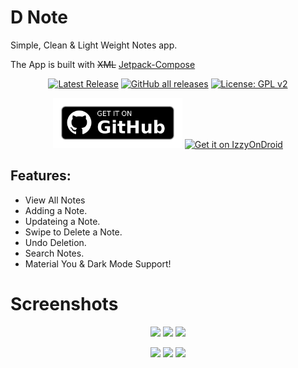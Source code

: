 # D Note

Simple, Clean & Light Weight Notes app.

The App is built with ~~XML~~ [Jetpack-Compose](https://developer.android.com/jetpack/compose)

<div align="center">

[![Latest Release](https://img.shields.io/github/v/release/MahmoudRH/D_Note.svg?logo=github&style=for-the-badge)](https://github.com/MahmoudRH/D_Note/releases/latest)
[![GitHub all releases](https://img.shields.io/github/downloads/MahmoudRH/D_Note/total?color=blue&label=downloads&style=for-the-badge)](https://github.com/MahmoudRH/D_Note/releases/latest)
[![License: GPL v2](https://img.shields.io/badge/License-GPLv2-blue.svg?style=for-the-badge)](https://www.gnu.org/licenses/gpl-2.0)


[<img src="https://raw.githubusercontent.com/deckerst/common/main/assets/get-it-on-github.png"
      alt='Get it on GitHub'
      height="80">](https://github.com/MahmoudRH/D_Note/releases/latest) 
[<img src="https://gitlab.com/IzzyOnDroid/repo/-/raw/master/assets/IzzyOnDroid.png"
      alt='Get it on IzzyOnDroid'
      height="80">](https://apt.izzysoft.de/fdroid/index/apk/com.mahmoudrh.roomxml)
     
      

</div>



## Features:
 - View All Notes
 - Adding a Note.
 - Updateing a Note.
 - Swipe to Delete a Note.
 - Undo Deletion.
 - Search Notes. 
 - Material You & Dark Mode Support! 
# Screenshots
<div align="center">
<img src="https://github.com/MahmoudRH/RoomXML/blob/compose/screenshots/all_notes_light.png" width="250" style="max-width:100%;"> <img src="https://github.com/MahmoudRH/RoomXML/blob/compose/screenshots/add_new.png" width="250" style="max-width:100%;"> <img src="https://github.com/MahmoudRH/RoomXML/blob/compose/screenshots/search.png" width="250" style="max-width:100%;">

<img src="https://github.com/MahmoudRH/RoomXML/blob/compose/screenshots/all_notes_dark.png" width="250" style="max-width:100%;"> <img src="https://github.com/MahmoudRH/RoomXML/blob/compose/screenshots/deletion.png" width="250" style="max-width:100%;"> <img src="https://github.com/MahmoudRH/RoomXML/blob/compose/screenshots/sorting.png" width="250" style="max-width:100%;">
 </div>
